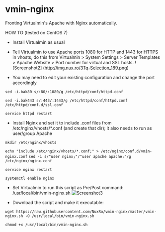 # vmin-nginx

Fronting Virtualmin's Apache with Nginx automatically.

HOW TO (tested on CentOS 7)

- Install Virtualmin as usual
- Tell Virtualmin to use Apache ports 1080 for HTTP and 1443 for HTTPS in vhosts, do this from Virtualmin > System Settings > Server Templates > Apache Website > Port number for virtual and SSL hosts.
![Screenshot2] (http://img.nux.ro/3Tq-Selection_189.png)

- You may need to edit your existing configuration and change the port accordingly

`sed -i.bak80 s/:80/:1080/g /etc/httpd/conf/httpd.conf`

`sed -i.bak443 s/:443/:1443/g /etc/httpd/conf/httpd.conf /etc/httpd/conf.d/ssl.conf`

`service httpd restart`

- Install Nginx and set it to include .conf files from /etc/nginx/vhosts/*.conf (and create that dir); it also needs to run as user/group Apache

`mkdir /etc/nginx/vhosts`

`echo "include /etc/nginx/vhosts/*.conf;" > /etc/nginx/conf.d/vmin-nginx.conf`
`sed -i s/"user nginx;"/"user apache apache;"/g /etc/nginx/nginx.conf`

`service nginx restart`

`systemctl enable nginx`


- Set Virtualmin to run this script as Pre/Post command: /usr/local/bin/vmin-nginx.sh
![Screenshot3](http://img.nux.ro/J9b-Selection_190.png)


- Download the script and make it executable:

`wget https://raw.githubusercontent.com/NuxRo/vmin-nginx/master/vmin-nginx.sh -O /usr/local/bin/vmin-nginx.sh`

`chmod +x /usr/local/bin/vmin-nginx.sh`
